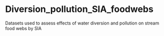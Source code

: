 # Diversion_pollution_SIA_foodwebs
Datasets used to assess effects of water diversion and pollution on stream food webs by SIA
